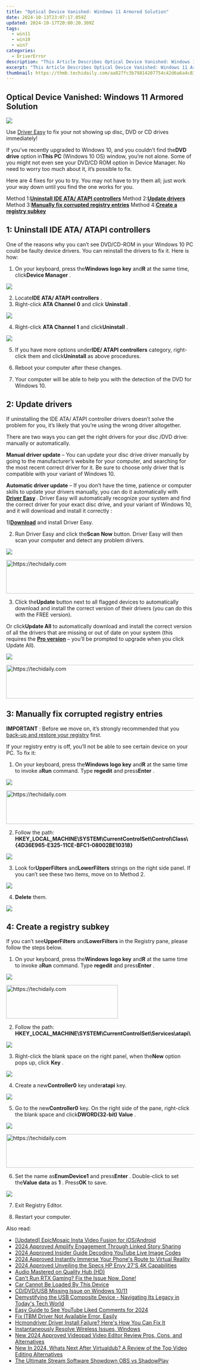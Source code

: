 ```yaml
---
title: "Optical Device Vanished: Windows 11 Armored Solution"
date: 2024-10-13T23:07:17.059Z
updated: 2024-10-17T20:00:20.309Z
tags:
  - win11
  - win10
  - win7
categories:
  - DriverError
description: "This Article Describes Optical Device Vanished: Windows 11 Armored Solution"
excerpt: "This Article Describes Optical Device Vanished: Windows 11 Armored Solution"
thumbnail: https://thmb.techidaily.com/aa827fc3b79814207754c42d6a6a4c83088ec414afa88e6a5b8f7881f823fc3c.jpg
---
```


## Optical Device Vanished: Windows 11 Armored Solution

![](https://images.drivereasy.com/wp-content/uploads/2016/07/img_577cc5c859cb7.png)

 Use [Driver Easy](https://tools.techidaily.com/drivereasy/download/) to fix your not showing up disc, DVD or CD drives immediately!

 If you’ve recently upgraded to Windows 10, and you couldn’t find the**DVD drive** option in**This PC** (Windows 10 OS) window, you’re not alone. Some of you might not even see your DVD/CD ROM option in Device Manager. No need to worry too much about it, it’s possible to fix.

 Here are 4 fixes for you to try. You may not have to try them all; just work your way down until you find the one works for you.

 Method 1:[**Uninstall IDE ATA/ ATAPI controllers**](https://aligracehair.sjv.io/y209r3)
 Method 2:[**Update drivers**](https://cowinaudio.pxf.io/pyx40e)
 Method 3:[**Manually fix corrupted registry entries**](https://tidio.pxf.io/9grog5)
 Method 4:[**Create a registry subkey**](https://modlily.sjv.io/aw92wr)

## **1: Uninstall IDE ATA/ ATAPI controllers**

 One of the reasons why you can’t see DVD/CD-ROM in your Windows 10 PC could be faulty device drivers. You can reinstall the drivers to fix it. Here is how:

 1) On your keyboard, press the**Windows logo key** and**R** at the same time, click**Device Manager** .

![](https://images.drivereasy.com/wp-content/uploads/2017/09/img_59b6098ec3402.png)

 2) Locate**IDE ATA/ ATAPI controllers** .
 3) Right-click **ATA Channel 0** and click **Uninstall** .

![](https://images.drivereasy.com/wp-content/uploads/2016/07/img_577e194a84fe7.png)

 4) Right-click **ATA Channel 1** and click**Uninstall** .

![](https://images.drivereasy.com/wp-content/uploads/2016/07/img_577e199372f3c.png)

 5) If you have more options under**IDE/ ATAPI controllers** category, right-click them and click**Uninstall** as above procedures.

 6) Reboot your computer after these changes.

 7) Your computer will be able to help you with the detection of the DVD for Windows 10\.

## **2: Update drivers**

 If uninstalling the IDE ATA/ ATAPI controller drivers doesn’t solve the problem for you, it’s likely that you’re using the wrong driver altogether.

 There are two ways you can get the right drivers for your disc /DVD drive: manually or automatically.

**Manual driver update**  – You can update your disc drive driver manually by going to the manufacturer’s website for your computer, and searching for the most recent correct driver for it. Be sure to choose only driver that is compatible with your variant of Windows 10.

**Automatic driver update** –  If you don’t have the time, patience or computer skills to update your drivers manually, you can do it automatically with [**Driver Easy**](https://tools.techidaily.com/drivereasy/download/) .  Driver Easy will automatically recognize your system and find the correct driver for your exact disc drive, and your variant of Windows 10, and it will download and install it correctly :

 1)[**Download**](https://tools.techidaily.com/drivereasy/download/) and install Driver Easy.

 2) Run Driver Easy and click the**Scan Now** button. Driver Easy will then scan your computer and detect any problem drivers.

![](https://images.drivereasy.com/wp-content/uploads/2017/09/img_59b60a61a4afa.png)

<!-- affiliate ads begin -->
<a href="https://appsumo.8odi.net/c/5597632/2129740/7443" target="_top" id="2129740">
  <img src="//a.impactradius-go.com/display-ad/7443-2129740" border="0" alt="https://techidaily.com" width="728" height="90"/>
</a>
<img height="0" width="0" src="https://appsumo.8odi.net/i/5597632/2129740/7443" style="position:absolute;visibility:hidden;" border="0" />
<!-- affiliate ads end -->

 3) Click the**Update** button next to all flagged devices to automatically download and install the correct version of their drivers (you can do this with the FREE version).

 Or click**Update All** to automatically download and install the correct version of all the drivers that are missing or out of date on your system (this requires the [**Pro version**](https://tools.techidaily.com/drivereasy/download/) – you’ll be prompted to upgrade when you click Update All).

![](https://images.drivereasy.com/wp-content/uploads/2017/09/img_59b60ab0d5aa9.jpg)

<!-- affiliate ads begin -->
<a href="https://appsumo.8odi.net/c/5597632/2068439/7443" target="_top" id="2068439">
  <img src="//a.impactradius-go.com/display-ad/7443-2068439" border="0" alt="https://techidaily.com" width="728" height="90"/>
</a>
<img height="0" width="0" src="https://appsumo.8odi.net/i/5597632/2068439/7443" style="position:absolute;visibility:hidden;" border="0" />
<!-- affiliate ads end -->

## **3: Manually fix corrupted registry entries**

**IMPORTANT** : Before we move on, it’s strongly recommended that you [back-up and restore your registry](https://tools.techidaily.com/drivereasy/download/) first.

 If your registry entry is off, you’ll not be able to see certain device on your PC. To fix it:

 1) On your keyboard, press the**Windows logo key** and**R** at the same time to invoke a**Run** command. Type **regedit** and press**Enter** .

![](https://images.drivereasy.com/wp-content/uploads/2016/07/img_577cca701812e.png)

<!-- affiliate ads begin -->
<a href="https://appsumo.8odi.net/c/5597632/2123736/7443" target="_top" id="2123736">
  <img src="//a.impactradius-go.com/display-ad/7443-2123736" border="0" alt="https://techidaily.com" width="728" height="90"/>
</a>
<img height="0" width="0" src="https://appsumo.8odi.net/i/5597632/2123736/7443" style="position:absolute;visibility:hidden;" border="0" />
<!-- affiliate ads end -->

 2) Follow the path:
 **HKEY\_LOCAL\_MACHINE\\SYSTEM\\CurrentControlSet\\Control\\Class\\ {4D36E965-E325-11CE-BFC1-08002BE10318}**

![](https://images.drivereasy.com/wp-content/uploads/2017/07/img_595c55359b5aa.jpg)

 3) Look for**UpperFilters** and**LowerFilters** strings on the right side panel. If you can’t see these two items, move on to Method 2\.

![](https://images.drivereasy.com/wp-content/uploads/2017/07/img_595c55543336b.jpg)

 4) **Delete**  them.

![](https://images.drivereasy.com/wp-content/uploads/2017/07/img_595c5576c70aa.jpg)

## **4: Create a registry subkey**

 If you can’t see**UpperFilters** and**LowerFilters** in the Registry pane, please follow the steps below.

 1) On your keyboard, press the**Windows logo key** and**R** at the same time to invoke a**Run** command. Type **regedit** and press**Enter** .

![](https://images.drivereasy.com/wp-content/uploads/2016/07/img_577cca701812e.png)

<!-- affiliate ads begin -->
<a href="https://aligracehair.sjv.io/c/5597632/1885999/19272" target="_top" id="1885999">
  <img src="//a.impactradius-go.com/display-ad/19272-1885999" border="0" alt="https://techidaily.com" width="300" height="90"/>
</a>
<img height="0" width="0" src="https://aligracehair.sjv.io/i/5597632/1885999/19272" style="position:absolute;visibility:hidden;" border="0" />
<!-- affiliate ads end -->

 2) Follow the path:
**HKEY\_LOCAL\_MACHINE\\SYSTEM\\CurrentControlSet\\Services\\atapi\\**

![](https://images.drivereasy.com/wp-content/uploads/2016/07/img_577cd3791d37b.png)

 3) Right-click the blank space on the right panel, when the**New** option pops up, click **Key** .

![](https://images.drivereasy.com/wp-content/uploads/2016/07/img_577cd4e640268.png)

 4) Create a new**Controller0** key under**atapi** key.

![](https://images.drivereasy.com/wp-content/uploads/2016/07/img_577cd5bb9cfb9.png)

 5) Go to the new**Controller0** key. On the right side of the pane, right-click the blank space and click**DWORD(32-bit) Value** .

![](https://images.drivereasy.com/wp-content/uploads/2016/07/img_577cd68603c2d.png)

<!-- affiliate ads begin -->
<a href="https://appsumo.8odi.net/c/5597632/2144287/7443" target="_top" id="2144287">
  <img src="//a.impactradius-go.com/display-ad/7443-2144287" border="0" alt="https://techidaily.com" width="600" height="90"/>
</a>
<img height="0" width="0" src="https://appsumo.8odi.net/i/5597632/2144287/7443" style="position:absolute;visibility:hidden;" border="0" />
<!-- affiliate ads end -->

 6) Set the name as**EnumDevice1** and press**Enter** . Double-click to set the**Value data** as **1** . Press**OK** to save.

![](https://images.drivereasy.com/wp-content/uploads/2016/07/img_577cd71884038.png)

7) Exit Registry Editor.

8) Restart your computer.

<ins class="adsbygoogle"
     style="display:block"
     data-ad-format="autorelaxed"
     data-ad-client="ca-pub-7571918770474297"
     data-ad-slot="1223367746"></ins>

<ins class="adsbygoogle"
     style="display:block"
     data-ad-client="ca-pub-7571918770474297"
     data-ad-slot="8358498916"
     data-ad-format="auto"
     data-full-width-responsive="true"></ins>

<span class="atpl-alsoreadstyle">Also read:</span>
<div><ul>
<li><a href="https://instagram-video-recordings.techidaily.com/updated-epicmosaic-insta-video-fusion-for-iosandroid/"><u>[Updated] EpicMosaic Insta Video Fusion for iOS/Android</u></a></li>
<li><a href="https://facebook-video-content.techidaily.com/2024-approved-amplify-engagement-through-linked-story-sharing/"><u>2024 Approved Amplify Engagement Through Linked Story Sharing</u></a></li>
<li><a href="https://youtube-data.techidaily.com/approved-insider-guide-decoding-youtube-live-image-codes/"><u>2024 Approved Insider Guide Decoding YouTube Live Image Codes</u></a></li>
<li><a href="https://fox-friendly.techidaily.com/2024-approved-instantly-immerse-your-phones-route-to-virtual-reality/"><u>2024 Approved Instantly Immerse Your Phone's Route to Virtual Reality</u></a></li>
<li><a href="https://fox-boxes.techidaily.com/2024-approved-unveiling-the-specs-hp-envy-27s-4k-capabilities/"><u>2024 Approved Unveiling the Specs HP Envy 27'S 4K Capabilities</u></a></li>
<li><a href="https://driver-error.techidaily.com/audio-mastered-on-quality-hub-hd/"><u>Audio Mastered on Quality Hub (HD)</u></a></li>
<li><a href="https://driver-error.techidaily.com/cant-run-rtx-gaming-fix-the-issue-now-done/"><u>Can't Run RTX Gaming? Fix the Issue Now, Done!</u></a></li>
<li><a href="https://driver-error.techidaily.com/car-cannot-be-loaded-by-this-device/"><u>Car Cannot Be Loaded By This Device</u></a></li>
<li><a href="https://driver-error.techidaily.com/cddvdusb-missing-issue-on-windows-1011/"><u>CD/DVD/USB Missing Issue on Windows 10/11</u></a></li>
<li><a href="https://driver-error.techidaily.com/demystifying-the-usb-composite-device-navigating-its-legacy-in-todays-tech-world/"><u>Demystifying the USB Composite Device - Navigating Its Legacy in Today's Tech World</u></a></li>
<li><a href="https://some-techniques.techidaily.com/easy-guide-to-see-youtube-liked-comments-for-2024/"><u>Easy Guide to See YouTube Liked Comments for 2024</u></a></li>
<li><a href="https://driver-error.techidaily.com/1721100849386-fix-itbm-driver-not-available-error-easily/"><u>Fix ITBM Driver Not Available Error. Easily</u></a></li>
<li><a href="https://driver-error.techidaily.com/1721105309729-hcmondriver-driver-install-failure-heres-how-you-can-fix-it/"><u>Hcmondriver Driver Install Failure? Here's How You Can Fix It</u></a></li>
<li><a href="https://driver-error.techidaily.com/1721103424403-instantaneously-resolve-wireless-issues-windows/"><u>Instantaneously Resolve Wireless Issues, Windows</u></a></li>
<li><a href="https://video-creation-software.techidaily.com/new-2024-approved-videopad-video-editor-review-pros-cons-and-alternatives/"><u>New 2024 Approved Videopad Video Editor Review Pros, Cons, and Alternatives</u></a></li>
<li><a href="https://ai-driven-video-production.techidaily.com/new-in-2024-whats-next-after-virtualdub-a-review-of-the-top-video-editing-alternatives/"><u>New In 2024, Whats Next After Virtualdub? A Review of the Top Video Editing Alternatives</u></a></li>
<li><a href="https://remote-screen-capture.techidaily.com/the-ultimate-stream-software-showdown-obs-vs-shadowplay/"><u>The Ultimate Stream Software Showdown OBS vs ShadowPlay</u></a></li>
</ul></div>

